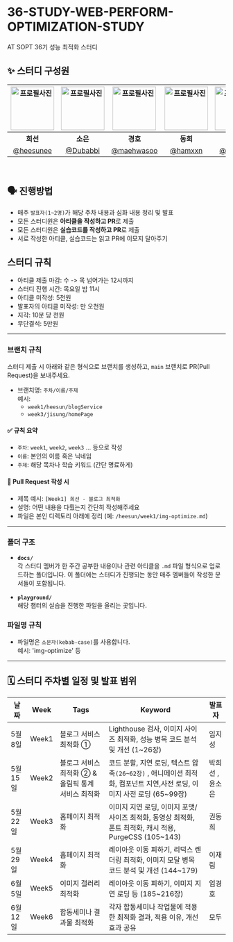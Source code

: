 # 36-STUDY-WEB-PERFORM-OPTIMIZATION-STUDY
AT SOPT 36기 성능 최적화 스터디

## ✨ 스터디 구성원
<div align="center">

| <img src="https://github.com/user-attachments/assets/519a4cec-467d-4e59-b09d-e2f1861622a0" width="100" alt="프로필사진"> | <img src="https://avatars.githubusercontent.com/u/148561299?v=4" width="100" alt="프로필사진"> | <img src="https://github.com/user-attachments/assets/ad88344c-28c7-45f2-a4ab-680ce1dc9f97" width="100" alt="프로필사진"> | <img src="https://github.com/user-attachments/assets/8b7dadb3-cf14-4109-a555-d667f9cf5b1a" width="100" alt="프로필사진"> | <img src="https://github.com/user-attachments/assets/84064830-d27a-4f6d-be98-5515a89215d6" width="100" alt="프로필사진"> | <img src="https://github.com/user-attachments/assets/03532813-4d0b-4d9a-9945-878e8ff89502" width="100" alt="프로필사진"> |
| :-------------------------------------------------------------------------------------------: | :-------------------------------------------------------------------------------------------: | :-------------------------------------------------------------------------------------------: | :-------------------------------------------------------------------------------------------: | :-------------------------------------------------------------------------------------------: | :-------------------------------------------------------------------------------------------: |
| <div align="center"><b>희선</b></div> | <div align="center"><b>소은</b></div> | <div align="center"><b>경호</b></div> | <div align="center"><b>동희</b></div> | <div align="center"><b>지성</b></div> | <div align="center"><b>재림</b></div> |
| [@heesunee](https://github.com/heesunee) | [@Dubabbi](https://github.com/Dubabbi) | [@maehwasoo](https://github.com/maehwasoo) | [@hamxxn](https://github.com/hamxxn) | [@jstar000](https://github.com/jstar000) | [@jllee000](https://github.com/jllee000) |

</div>

<br />


## 🗣 진행방법

- 매주 `발표자(1~2명)`가 해당 주차 내용과 심화 내용 정리 및 발표
- 모든 스터디원은 **아티클을 작성하고 PR**로 제출
- 모든 스터디원은 **실습코드를 작성하고 PR**로 제출
- 서로 작성한 아티클, 실습코드는 읽고 PR에 이모지 달아주기

## 스터디 규칙

- 아티클 제출 마감: 수 -> 목 넘어가는 12시까지
- 스터디 진행 시간: 목요일 밤 11시
- 아티클 미작성: 5천원
- 발표자의 아티클 미작성: 만 오천원
- 지각: 10분 당 천원
- 무단결석: 5만원

---


### 브랜치 규칙

스터디 제출 시 아래와 같은 형식으로 브랜치를 생성하고, `main` 브랜치로 PR(Pull Request)을 보내주세요.

- 브랜치명: `주차/이름/주제`  
  예시:  
  - `week1/heesun/blogService`  
  - `week3/jisung/homePage`

#### ✅ 규칙 요약
- `주차`: `week1`, `week2`, `week3` … 등으로 작성
- `이름`: 본인의 이름 혹은 닉네임
- `주제`: 해당 목차나 학습 키워드 (간단 명료하게)

#### 📝 Pull Request 작성 시
- 제목 예시: `[Week1] 희선 - 블로그 최적화`
- 설명: 어떤 내용을 다뤘는지 간단히 작성해주세요
- 파일은 본인 디렉토리 아래에 정리 (예: `/heesun/week1/img-optimize.md`)
---

### 폴더 구조

- **`docs/`**  
  각 스터디 멤버가 한 주간 공부한 내용이나 관련 아티클을 `.md` 파일 형식으로 업로드하는 폴더입니다. 이 폴더에는 스터디가 진행되는 동안 매주 멤버들이 작성한 문서들이 포함됩니다.

- **`playground/`**  
  해당 챕터의 실습을 진행한 파일을 올리는 곳입니다.

### 파일명 규칙

- 파일명은 `소문자(kebab-case)`를 사용합니다.  
  예시: 'img-optimize' 등

---

## 🗓️ 스터디 주차별 일정 및 발표 범위

| 날짜       | Week   | Tags                           | Keyword                                                                                      | 발표자          |
|------------|--------|--------------------------------|----------------------------------------------------------------------------------------------|-----------------|
| 5월 8일    | Week1  | 블로그 서비스 최적화 ①         | Lighthouse 검사, 이미지 사이즈 최적화, 성능 병목 코드 분석 및 개선               (1~26장)       | 임지성        |
| 5월 15일   | Week2  | 블로그 서비스 최적화 ② & 올림픽 통계 서비스 최적화 | 코드 분할, 지연 로딩, 텍스트 압축`(26~62장)`  , 애니메이션 최적화, 컴포넌트 지연,사전 로딩, 이미지 사전 로딩 (65~99장) | 박희선  , 윤소은     |
| 5월 22일   | Week3  | 홈페이지 최적화                 | 이미지 지연 로딩, 이미지 포맷/사이즈 최적화, 동영상 최적화, 폰트 최적화, 캐시 적용, PurgeCSS (105~143)| 권동희     |
| 5월 29일   | Week4  | 홈페이지 최적화          | 레이아웃 이동 피하기, 리덕스 렌더링 최적화, 이미지 모달 병목 코드 분석 및 개선        (144~179)       | 이재림        |
| 6월 5일    | Week5  | 이미지 갤러리 최적화                |          레이아웃 이동 피하기, 이미지 지연 로딩 등 (185~216장)              | 엄경호     |
| 6월 12일   | Week6  | 합동세미나 결과물 최적화         | 각자 합동세미나 작업물에 적용한 최적화 결과, 적용 이유, 개선 효과 공유                      | 모두            |


